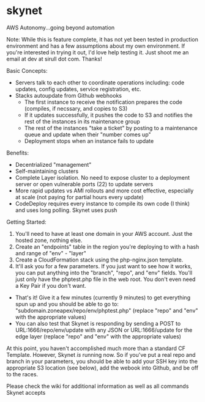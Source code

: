 skynet
======
AWS Autonomy...going beyond automation

Note: While this is feature complete, it has not yet been tested in production environment and has a few assumptions about my own environment. If you're interested in trying it out, I'd love help testing it. Just shoot me an email at dev at sirull dot com. Thanks!

Basic Concepts:
- Servers talk to each other to coordinate operations including: code updates, config updates, service registration, etc.
- Stacks autoupdate from Github webhooks
  - The first instance to receive the notification prepares the code (compiles, if necssary, and copies to S3)
  - If it updates successfully, it pushes the code to S3 and notifies the rest of the instances in its maintenance group
  - The rest of the instances "take a ticket" by posting to a maintenance queue and update when their "number comes up"
  - Deployment stops when an instance fails to update

Benefits:
- Decentrialized "management"
- Self-maintaining clusters
- Complete Layer isolation. No need to expose cluster to a deployment server or open vulnerable ports (22) to update servers
- More rapid updates vs AMI rollouts and more cost effective, especially at scale (not paying for partial hours every update)
- CodeDeploy requires every instance to compile its own code (I think) and uses long polling. Skynet uses push

Getting Started:<br>
1) You'll need to have at least one domain in your AWS account. Just the hosted zone, nothing else.<br>
2) Create an "endpoints" table in the region you're deploying to with a hash and range of "env" - "layer"<br>
3) Create a CloudFormation stack using the php-nginx.json template.<br>
4) It'll ask you for a few parameters. If you just want to see how it works, you can put anything into the "branch", "repo", and "env" fields. You'll just only have the phptest.php file in the web root. You don't even need a Key Pair if you don't want.<br>
- That's it! Give it a few minutes (currently 9 minutes) to get everything spun up and you should be able to go to: "subdomain.zoneapex/repo/env/phptest.php" (replace "repo" and "env" with the appropriate values)
- You can also test that Skynet is responding by sending a POST to URL:1666/repo/env/update with any JSON or URL:1666/update for the edge layer (replace "repo" and "env" with the appropriate values)

At this point, you haven't accomplished much more than a standard CF Template. However, Skynet *is* running now. So if you've put a real repo and branch in your parameters, you should be able to add your SSH key into the appropriate S3 location (see below), add the webook into Github, and be off to the races.

Please check the wiki for additional information as well as all commands Skynet accepts
